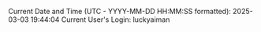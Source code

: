 Current Date and Time (UTC - YYYY-MM-DD HH:MM:SS formatted): 2025-03-03 19:44:04
Current User's Login: luckyaiman
